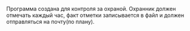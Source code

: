 Программа создана для контроля за охраной. 
Охранник должен отмечать каждый час, факт отметки записывается в файл и должен отправляться на почту(по плану).
